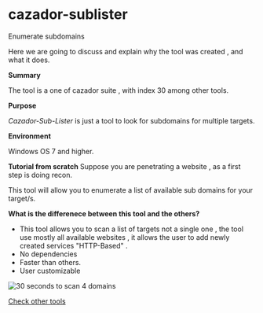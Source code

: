 # cazador-sublister
Enumerate subdomains


Here we are going to discuss and explain why the tool was created , and what it does.

 **Summary**


The tool is a one of cazador suite , with index 30 among other tools.

 **Purpose**
 
*Cazador-Sub-Lister* is just a tool to look for subdomains for multiple targets.
 


**Environment**

Windows OS 7 and higher.



**Tutorial from scratch**
Suppose you are penetrating a website  , as a first step is doing recon.

This tool will allow you to enumerate a list of available sub domains for your target/s.

**What is the differenece between this tool and the others?**

- This tool allows you to scan a list of targets not a single one , the tool use mostly all available websites , it allows the user to add newly created services "HTTP-Based" .
- No dependencies 
- Faster than others.
- User customizable


![30 seconds to scan 4 domains](https://github.com/YasserGersy/cazador_unr/blob/master/imgs/Subscrabber.png?raw=true)


 


[Check other tools](https://github.com/cazadorsuite)

